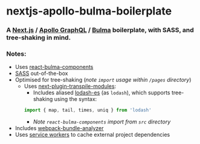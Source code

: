 # nextjs-apollo-bulma-boilerplate
### A [Next.js](https://github.com/zeit/next.js/) / [Apollo GraphQL](https://github.com/apollographql) / [Bulma](https://github.com/jgthms/bulma) boilerplate, with SASS, and tree-shaking in mind.

### Notes:
- Uses [react-bulma-components](https://github.com/couds/react-bulma-components)
- [SASS](https://github.com/zeit/next-plugins/tree/master/packages/next-sass) out-of-the-box
- Optimised for tree-shaking (*note `import` usage within `/pages` directory*)
  - Uses [next-plugin-transpile-modules](https://github.com/wellcometrust/next-plugin-transpile-modules):
    - Includes aliased [lodash-es](https://github.com/lodash/lodash/tree/es) (as `lodash`), which supports tree-shaking using the syntax:
    ```js
    import { map, tail, times, uniq } from 'lodash'
    ```
    - *Note `react-bulma-components` import from `src` directory* 
- Includes [webpack-bundle-analyzer](https://github.com/webpack-contrib/webpack-bundle-analyzer)
- Uses [service workers](https://github.com/goldhand/sw-precache-webpack-plugin) to cache external project dependencies
